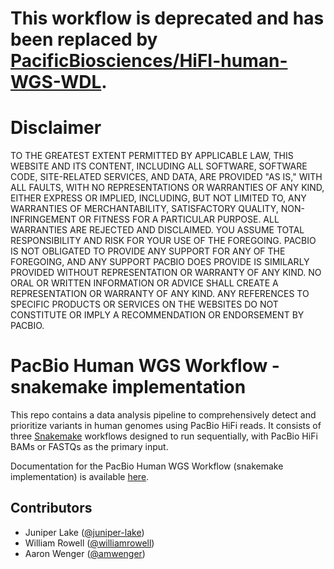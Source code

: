 # This workflow is deprecated and has been replaced by [PacificBiosciences/HiFI-human-WGS-WDL](https://github.com/PacificBiosciences/HiFI-human-WGS-WDL).

# Disclaimer

TO THE GREATEST EXTENT PERMITTED BY APPLICABLE LAW, THIS WEBSITE AND ITS CONTENT, INCLUDING ALL SOFTWARE, SOFTWARE CODE, SITE-RELATED SERVICES, AND DATA, ARE PROVIDED "AS IS," WITH ALL FAULTS, WITH NO REPRESENTATIONS OR WARRANTIES OF ANY KIND, EITHER EXPRESS OR IMPLIED, INCLUDING, BUT NOT LIMITED TO, ANY WARRANTIES OF MERCHANTABILITY, SATISFACTORY QUALITY, NON-INFRINGEMENT OR FITNESS FOR A PARTICULAR PURPOSE. ALL WARRANTIES ARE REJECTED AND DISCLAIMED. YOU ASSUME TOTAL RESPONSIBILITY AND RISK FOR YOUR USE OF THE FOREGOING. PACBIO IS NOT OBLIGATED TO PROVIDE ANY SUPPORT FOR ANY OF THE FOREGOING, AND ANY SUPPORT PACBIO DOES PROVIDE IS SIMILARLY PROVIDED WITHOUT REPRESENTATION OR WARRANTY OF ANY KIND. NO ORAL OR WRITTEN INFORMATION OR ADVICE SHALL CREATE A REPRESENTATION OR WARRANTY OF ANY KIND. ANY REFERENCES TO SPECIFIC PRODUCTS OR SERVICES ON THE WEBSITES DO NOT CONSTITUTE OR IMPLY A RECOMMENDATION OR ENDORSEMENT BY PACBIO.

# PacBio Human WGS Workflow - snakemake implementation

This repo contains a data analysis pipeline to comprehensively detect and prioritize variants in human genomes using PacBio HiFi reads. It consists of three [Snakemake](https://snakemake.readthedocs.io/en/stable/) workflows designed to run sequentially, with PacBio HiFi BAMs or FASTQs as the primary input.

Documentation for the PacBio Human WGS Workflow (snakemake implementation) is available [here](Tutorial.md).

## Contributors

- Juniper Lake ([@juniper-lake](https://github.com/juniper-lake))
- William Rowell ([@williamrowell](https://github.com/williamrowell))
- Aaron Wenger ([@amwenger](https://github.com/amwenger))
